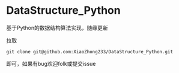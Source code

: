 # DataStructure_Python
基于Python的数据结构算法实现，随缘更新 

拉取
```
git clone git@github.com:XiaoZhong233/DataStructure_Python.git
```
即可，如果有bug欢迎folk或提交issue
